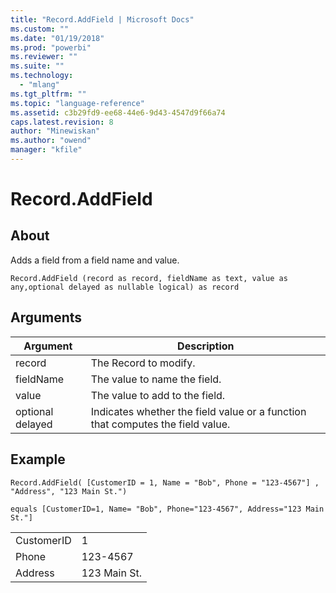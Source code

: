 ```yaml
---
title: "Record.AddField | Microsoft Docs"
ms.custom: ""
ms.date: "01/19/2018"
ms.prod: "powerbi"
ms.reviewer: ""
ms.suite: ""
ms.technology: 
  - "mlang"
ms.tgt_pltfrm: ""
ms.topic: "language-reference"
ms.assetid: c3b29fd9-ee68-44e6-9d43-4547d9f66a74
caps.latest.revision: 8
author: "Minewiskan"
ms.author: "owend"
manager: "kfile"
---
```

# Record.AddField

  
## About  
Adds a field from a field name and value.  
  
```  
Record.AddField (record as record, fieldName as text, value as any,optional delayed as nullable logical) as record  
```  
  
## Arguments  
  
|Argument|Description|  
|------------|---------------|  
|record|The Record to modify.|  
|fieldName|The value to name the field.|  
|value|The value to add to the field.|  
|optional delayed|Indicates whether the field value or a function that computes the field value.|  
  
## Example  
  
```  
Record.AddField( [CustomerID = 1, Name = "Bob", Phone = "123-4567"] , "Address", "123 Main St.")  
```  
  
```  
equals [CustomerID=1, Name= "Bob", Phone="123-4567", Address="123 Main St."]  
```  
  
|||  
|-|-|  
|CustomerID|1|  
|Phone|123-4567|  
|Address|123 Main St.|  
  

